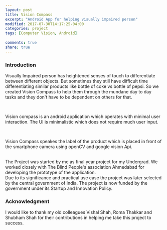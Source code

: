 ```yaml
---
layout: post
title: Vision Compass 
excerpt: "Android App for helping visually impaired person"
modified: 2017-07-30T14:17:25-04:00
categories: project
tags: [Computer Vision, Android]
  
comments: true
share: true
---
```


### Introduction

Visually Impaired person has heightened senses of touch to differentiate between different objects. But sometimes they still have difficult time differentiating similar products like bottle of coke vs bottle of pepsi. So we created Vision Compass to help them through the mundane day to day tasks and they don't have to be dependent on others for that.

<br />

Vision compass is an android application which operates with minimal user interaction. The UI is minimalistic which does not require much user input. 

<br />


Vision Compass speakes the label of the product which is placed in front of the smartphone camera using openCV and google vision Api.

<br/>
The Project was started by me as final year project for my Undergrad. We worked closely with The Blind People's association Ahmedabad for developing the prototype of the application.

<br/>
Due to its significance and practical use case the projcet was later selected by the central government of India.
The project is now funded by the  government  under its Startup and Innovation Policy.

### Acknowledgment

I would like to thank my old colleagues Vishal Shah, Roma Thakkar and Shubham Shah for their contributions in helping me take this project to success.
